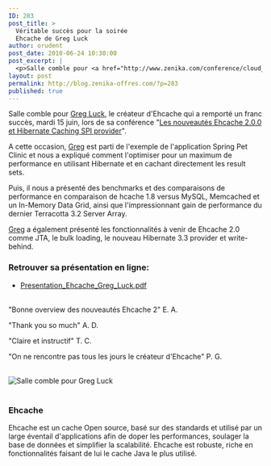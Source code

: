 ```yaml
---
ID: 283
post_title: >
  Véritable succès pour la soirée
  Ehcache de Greg Luck
author: orudent
post_date: 2010-06-24 10:30:00
post_excerpt: |
  <p>Salle comble pour <a href="http://www.zenika.com/conference/cloud_grid/ehcache-ou-comment-booster-par-10-les-performances-hibernate-Greg-Luck?fg=50007">Greg Luck</a>, le créateur d'Ehcache qui a remporté un franc succès, mardi 15 juin, lors de sa conférence "<a href="http://www.zenika.com/conference/cloud_grid/ehcache-ou-comment-booster-par-10-les-performances-hibernate-Greg-Luck?fg=50007">Les nouveautés Ehcache 2.0.0 et Hibernate Caching SPI provider</a>".</p> <p>A cette occasion, <a href="http://www.zenika.com/conference/cloud_grid/ehcache-ou-comment-booster-par-10-les-performances-hibernate-Greg-Luck?fg=50007">Greg</a> est parti de l'exemple de l'application Spring Pet Clinic et nous a expliqué comment l'optimiser pour un maximum de performance en utilisant Hibernate et en cachant directement les result sets.</p>
layout: post
permalink: http://blog.zenika-offres.com/?p=283
published: true
---
```

<p>Salle comble pour <a href="http://www.zenika.com/conference/cloud_grid/ehcache-ou-comment-booster-par-10-les-performances-hibernate-Greg-Luck?fg=50007">Greg Luck</a>, le créateur d'Ehcache qui a remporté un franc succès, mardi 15 juin, lors de sa conférence "<a href="http://www.zenika.com/conference/cloud_grid/ehcache-ou-comment-booster-par-10-les-performances-hibernate-Greg-Luck?fg=50007">Les nouveautés Ehcache 2.0.0 et Hibernate Caching SPI provider</a>".</p> <p>A cette occasion, <a href="http://www.zenika.com/conference/cloud_grid/ehcache-ou-comment-booster-par-10-les-performances-hibernate-Greg-Luck?fg=50007">Greg</a> est parti de l'exemple de l'application Spring Pet Clinic et nous a expliqué comment l'optimiser pour un maximum de performance en utilisant Hibernate et en cachant directement les result sets.</p>
<!--more-->
<p>Puis, il nous a présenté des benchmarks et des comparaisons de performance en comparaison de hcache 1.8 versus MySQL, Memcached et un In-Memory Data Grid, ainsi que l'impressionnant gain de performance du dernier Terracotta 3.2 Server Array.</p> <p><a href="http://www.zenika.com/conference/cloud_grid/ehcache-ou-comment-booster-par-10-les-performances-hibernate-Greg-Luck?fg=50007">Greg</a> a également présenté les fonctionnalités à venir de Ehcache 2.0 comme JTA, le bulk loading, le nouveau Hibernate 3.3 provider et write-behind.</p> <h3>Retrouver sa présentation en ligne:</h3> <ul> <li><a href="/wp-content/uploads/2015/07/The_New_Ehcache_2.0_and_Hibernate_SPI-GL_15.6.10.pdf">Presentation_Ehcache_Greg_Luck.pdf</a><br /></li> </ul> <p><br />
"Bonne overview des nouveautés Ehcache 2" E. A.<br /></p> <p>"Thank you so much" A. D. <br /></p> <p>"Claire et instructif" T. C.<br /></p> <p>"On ne rencontre pas tous les jours le créateur d'Ehcache" P. G. <br />
<br /></p> <p><img src="/wp-content/uploads/2015/07/.Soiree_Ehcche_15_juin_2010_003_s.jpg" alt="Salle comble pour Greg Luck" /> <br /><br /></p> <h3>Ehcache</h3> <p>Ehcache est un cache Open source, basé sur des standards et utilisé par un large éventail d'applications afin de doper les performances, soulager la base de données et simplifier la scalabilité. Ehcache est robuste, riche en fonctionnalités faisant de lui le cache Java le plus utilisé.<br />
<br /></p>
